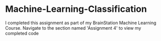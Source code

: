 # Machine-Learning-Classification
I completed this assignment as part of my BrainStation Machine Learning Course. Navigate to the section named 'Assignment 4' to view my completed code
